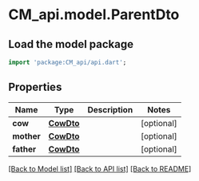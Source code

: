 # CM_api.model.ParentDto

## Load the model package
```dart
import 'package:CM_api/api.dart';
```

## Properties
Name | Type | Description | Notes
------------ | ------------- | ------------- | -------------
**cow** | [**CowDto**](CowDto.md) |  | [optional] 
**mother** | [**CowDto**](CowDto.md) |  | [optional] 
**father** | [**CowDto**](CowDto.md) |  | [optional] 

[[Back to Model list]](../README.md#documentation-for-models) [[Back to API list]](../README.md#documentation-for-api-endpoints) [[Back to README]](../README.md)


